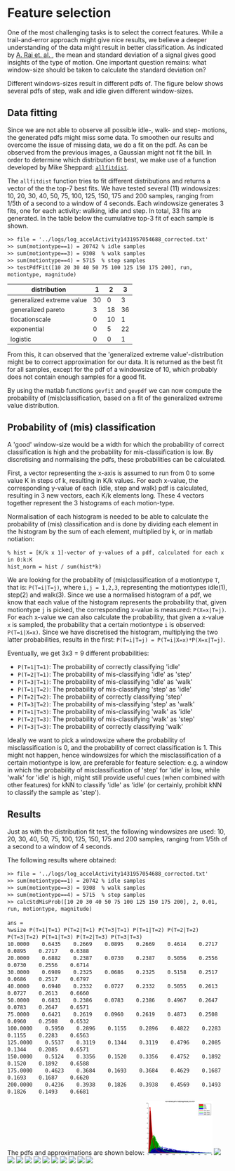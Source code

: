 # Feature selection

One of the most challenging tasks is to select the correct features. While a trail-and-error approach might give nice results, we believe a deeper understanding of the data might result in better classification. As indicated by [A. Rai et. al. ](http://research.microsoft.com/pubs/166309/com273-chintalapudi.pdf), the mean and standard deviation of a signal gives good insights of the type of motion. One important question remains: what window-size should be taken to calculate the standard deviation on? 

Different windows-sizes result in different pdfs of. The figure below shows several pdfs of step, walk and idle given different window-sizes. 

## Data fitting
Since we are not able to observe all possible idle-, walk- and step- motions, the generated pdfs might miss some data. To smoothen our results and overcome the issue of missing data, we do a fit on the pdf. As can be observed from the previous images, a Gaussian might not fit the bill. In order to determine which distribution fit best, we make use of a function developed by Mike Sheppard: [`allfitdist`](http://www.mathworks.com/matlabcentral/fileexchange/34943-fit-all-valid-parametric-probability-distributions-to-data).


The `allfitdist` function tries to fit different distributions and returns a vector of the the top-7 best fits. We have tested several (11) windowsizes: 10, 20, 30, 40, 50, 75, 100, 125, 150, 175 and 200 samples, ranging from 1/5th of a second to a window of 4 seconds. Each windowsize generates 3 fits, one for each activity: walking, idle and step. In total, 33 fits are generated. In the table below the cumulative top-3 fit of each sample is shown.

```
>> file = '../logs/log_accelActivity1431957054688_corrected.txt'
>> sum(motiontype==1) = 20742 % idle samples
>> sum(motiontype==3) = 9308  % walk samples
>> sum(motiontype==4) = 5715  % step samples
>> testPdfFit([10 20 30 40 50 75 100 125 150 175 200], run, motiontype, magnitude)

```

|distribution                 |  1  |  2  |  3  |
| --------------------------- | --- | --- | --- |
| generalized extreme value   |  30 |  0  |  3  |
| generalized pareto          |  3  |  18 |  36 |
| tlocationscale              |  0  |  10 |  1  |
| exponential                 |  0  |  5  |  22 |
| logistic                    |  0  |  0  |  1  |


From this, it can observed that the 'generalized extreme value'-distribution might be to correct approximation for our data. It is returned as the best fit for all samples, except for the pdf of a windowsize of 10, which probably does not contain enough samples for a good fit.

By using the matlab functions `gevfit` and `gevpdf` we can now compute the probability of (mis)classification, based on a fit of the generalized extreme value distribution.

## Probability of (mis) classification

A 'good' window-size would be a width for which the probability of correct classification is high and the probability for mis-classification is low. By discretising and normalising the pdfs, these probabilities can be calculated.

First, a vector representing the x-axis is assumed to run from 0 to some value K in steps of k, resulting in K/k values. For each x-value, the corresponding y-value of each (idle, step and walk) pdf is calculated, resulting in 3 new vectors, each K/k elements long. These 4 vectors together represent the 3 histograms of each motion-type. 

Normalisation of each histogram is needed to be able to calculate the probability of (mis) classification and is done by dividing each element in the histogram by the sum of each element, multiplied by k, or in matlab notiation:

```
% hist = [K/k x 1]-vector of y-values of a pdf, calculated for each x in 0:k:K
hist_norm = hist / sum(hist*k)
```

We are looking for the probability of (mis)classification of a motiontype `T`, that is: `P(T=i|T=j)`, where `i,j = 1,2,3`, representing the motiontypes idle(1), step(2) and walk(3). Since we use a normalised histogram of a pdf, we know that each value of the histogram represents the probability that, given motiontype `j` is picked, the corresponding x-value is measured: `P(X=x|T=j)`. For each x-value we can also calculate the probability, that given a x-value `x` is sampled, the probability that a certain motiontype `i` is observed: `P(T=i|X=x)`. Since we have discretised the histogram, multiplying the two latter probabilities, results in the first: `P(T=i|T=j) = P(T=i|X=x)*P(X=x|T=j)`. 

Eventually, we get 3x3 = 9 different probabilities:
- `P(T=1|T=1)`: The probability of correctly classifying 'idle'
- `P(T=2|T=1)`: The probability of mis-classifying 'idle' as 'step'
- `P(T=3|T=1)`: The probability of mis-classifying 'idle' as 'walk'
- `P(T=1|T=2)`: The probability of mis-classifying 'step' as 'idle'
- `P(T=2|T=2)`: The probability of correctly classifying 'step'
- `P(T=3|T=2)`: The probability of mis-classifying 'step' as 'walk'
- `P(T=1|T=3)`: The probability of mis-classifying 'walk' as 'idle'
- `P(T=2|T=3)`: The probability of mis-classifying 'walk' as 'step'
- `P(T=3|T=3)`: The probability of correctly classifying 'walk'

Ideally we want to pick a windowsize where the probability of misclassification is 0, and the probability of correct classification is 1. This might not happen, hence windowsizes for which the misclassification of a certain motiontype is low, are preferable for feature selection: e.g. a window in which the probability of misclassification of 'step' for 'idle' is low, while 'walk' for 'idle' is high, might still provide useful cues (when combined with other features) for kNN to classify 'idle' as 'idle' (or certainly, prohibit kNN to classify the sample as 'step'). 

## Results

Just as with the distribution fit test, the following windowsizes are used: 10, 20, 30, 40, 50, 75, 100, 125, 150, 175 and 200 samples, ranging from 1/5th of a second to a window of 4 seconds.

The following results where obtained:

```
>> file = '../logs/log_accelActivity1431957054688_corrected.txt'
>> sum(motiontype==1) = 20742 % idle samples
>> sum(motiontype==3) = 9308  % walk samples
>> sum(motiontype==4) = 5715  % step samples
>> calcStdMisProb([10 20 30 40 50 75 100 125 150 175 200], 2, 0.01, run, motiontype, magnitude)

ans =
%wsize P(T=1|T=1) P(T=2|T=1) P(T=3|T=1) P(T=1|T=2) P(T=2|T=2) P(T=3|T=2) P(T=1|T=3) P(T=2|T=3) P(T=3|T=3)
10.0000    0.6435    0.2669    0.0895    0.2669    0.4614    0.2717    0.0895    0.2717    0.6388
20.0000    0.6882    0.2387    0.0730    0.2387    0.5056    0.2556    0.0730    0.2556    0.6714
30.0000    0.6989    0.2325    0.0686    0.2325    0.5158    0.2517    0.0686    0.2517    0.6797
40.0000    0.6940    0.2332    0.0727    0.2332    0.5055    0.2613    0.0727    0.2613    0.6660
50.0000    0.6831    0.2386    0.0783    0.2386    0.4967    0.2647    0.0783    0.2647    0.6571
75.0000    0.6421    0.2619    0.0960    0.2619    0.4873    0.2508    0.0960    0.2508    0.6532
100.0000    0.5950    0.2896    0.1155    0.2896    0.4822    0.2283    0.1155    0.2283    0.6563
125.0000    0.5537    0.3119    0.1344    0.3119    0.4796    0.2085    0.1344    0.2085    0.6571
150.0000    0.5124    0.3356    0.1520    0.3356    0.4752    0.1892    0.1520    0.1892    0.6588
175.0000    0.4623    0.3684    0.1693    0.3684    0.4629    0.1687    0.1693    0.1687    0.6620
200.0000    0.4236    0.3938    0.1826    0.3938    0.4569    0.1493    0.1826    0.1493    0.6681
```

The pdfs and approximations are shown below:
<img src="figs/std_w10.png" alt="normaliszed pdf of std(magnitude)" width="150px">
![](figs/std_w10.png|width=150px)
![](figs/std_w20.png|width=150px)
![](figs/std_w30.png|width=150px)
![](figs/std_w40.png|width=150px)
![](figs/std_w50.png|width=150px)
![](figs/std_w75.png|width=150px)
![](figs/std_w100.png|width=150px)
![](figs/std_w125.png|width=150px)
![](figs/std_w150.png|width=150px)
![](figs/std_w175.png|width=150px)
![](figs/std_w200.png|width=150px)

